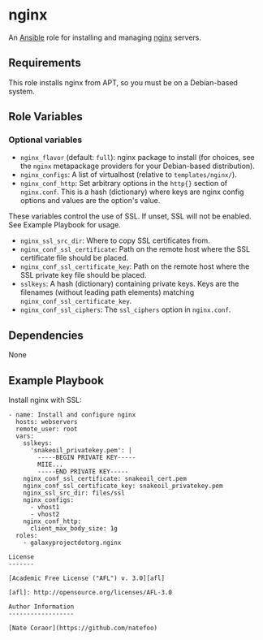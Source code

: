 nginx
=====

An [Ansible][ansible] role for installing and managing [nginx][nginx] servers.

[ansible]: http://www.ansible.com/
[nginx]: http://nginx.org/

Requirements
------------

This role installs nginx from APT, so you must be on a Debian-based system.

Role Variables
--------------

### Optional variables ###

- `nginx_flavor` (default: `full`): nginx package to install (for choices, see
  the `nginx` metapackage providers for your Debian-based distribution).
- `nginx_configs`: A list of virtualhost (relative to `templates/nginx/`). 
- `nginx_conf_http`: Set arbitrary options in the `http{}` section of
  `nginx.conf`. This is a hash (dictionary) where keys are nginx config options
  and values are the option's value.

These variables control the use of SSL. If unset, SSL will not be enabled. See
Example Playbook for usage.

- `nginx_ssl_src_dir`: Where to copy SSL certificates from.
- `nginx_conf_ssl_certificate`: Path on the remote host where the SSL
  certificate file should be placed.
- `nginx_conf_ssl_certificate_key`: Path on the remote host where the SSL
  private key file should be placed.
- `sslkeys`: A hash (dictionary) containing private keys. Keys are the
  filenames (without leading path elements) matching
  `nginx_conf_ssl_certificate_key`.
- `nginx_conf_ssl_ciphers`: The `ssl_ciphers` option in `nginx.conf`.

Dependencies
------------

None

Example Playbook
----------------

Install nginx with SSL:

```
- name: Install and configure nginx
  hosts: webservers
  remote_user: root
  vars:
    sslkeys:
      'snakeoil_privatekey.pem': |
        -----BEGIN PRIVATE KEY-----
        MIIE...
        -----END PRIVATE KEY-----
    nginx_conf_ssl_certificate: snakeoil_cert.pem
    nginx_conf_ssl_certificate_key: snakeoil_privatekey.pem
    nginx_ssl_src_dir: files/ssl
    nginx_configs:
      - vhost1
      - vhost2
    nginx_conf_http:
      client_max_body_size: 1g
  roles:
    - galaxyprojectdotorg.nginx

License
-------

[Academic Free License ("AFL") v. 3.0][afl]

[afl]: http://opensource.org/licenses/AFL-3.0

Author Information
------------------

[Nate Coraor](https://github.com/natefoo)  
